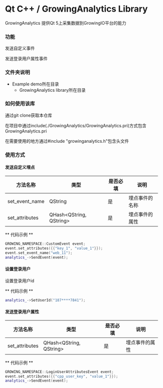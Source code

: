 # Qt C++ / GrowingAnalytics Library
GrowingAnalytics 提供Qt 5上采集数据到GrowingIO平台的能力

### 功能
发送自定义事件

发送登录用户属性事件

### 文件夹说明
- Example demo所在目录
    - GrowingAnalytics library所在目录

### 如何使用该库
通过git clone获取本仓库

在项目中通过include(./GrowingAnalytics/GrowingAnalytics.pri)方式包含GrowingAnalytics.pri

在需要使用的地方通过#include "growinganalytics.h"包含头文件

### 使用方式
#### 发送自定义埋点
|方法名称|类型|是否必填|说明|
| --- | --- | --- | --- |
|set_event_name|QString|是|埋点事件的名称|
|set_attributes|QHash<QString, QString>|是|埋点事件的属性|

** 代码示例 **

```C++
GROWING_NAMESPACE::CustomEvent event;
event.set_attributes({{"key_1", "value_1"}});
event.set_event_name("web_11");
analytics_->SendEvent(event);

```

#### 设置登录用户
设置登录用户id

** 代码示例 **

```C++
analytics_->SetUserId("187****7841");
```

#### 发送登录用户属性
|方法名称|类型|是否必填|说明|
| --- | --- | --- | --- |
|set_attributes|QHash<QString, QString>|是|埋点事件的属性|

** 代码示例 **

```C++
GROWING_NAMESPACE::LoginUserAttributesEvent event;
event.set_attributes({{"cpp_user_key", "value_1"}});
analytics_->SendEvent(event);
```
